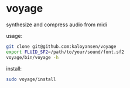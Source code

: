 # voyage

synthesize and compress audio from midi

usage:
```bash
git clone git@github.com:kaloyansen/voyage
export FLUID_SF2=/path/to/your/sound/font.sf2
voyage/bin/voyage -h

```
install:
```bash
sudo voyage/install

```

